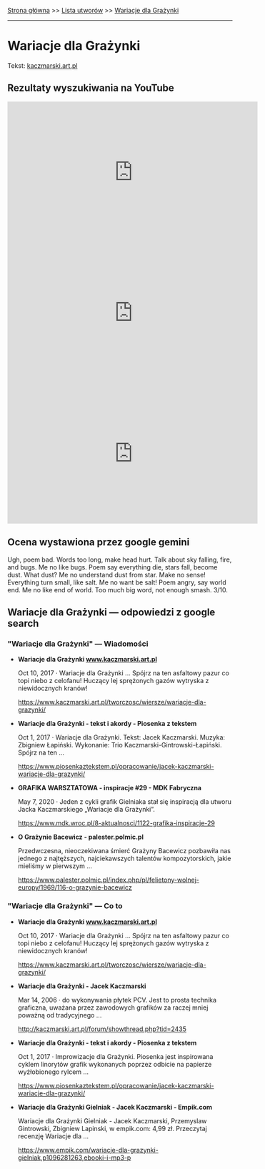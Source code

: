 [Strona główna](../index.md) >> [Lista utworów](../list.md) >> [Wariacje dla Grażynki](626.md)

---

# Wariacje dla Grażynki

Tekst: [kaczmarski.art.pl](https://www.kaczmarski.art.pl/tworczosc/wiersze/wariacje-dla-grazynki/)

## Rezultaty wyszukiwania na YouTube

<iframe width="560" height="315" src="https://www.youtube.com/embed/s0DtuDrXsmE?si=IdontcarewhotheIRSsendsImnotpayingtaxes" title="YouTube video player" frameborder="0" allow="accelerometer; autoplay; clipboard-write; encrypted-media; gyroscope; picture-in-picture; web-share" referrerpolicy="strict-origin-when-cross-origin" allowfullscreen></iframe>

<iframe width="560" height="315" src="https://www.youtube.com/embed/wAWDMs6JGr4?si=IdontcarewhotheIRSsendsImnotpayingtaxes" title="YouTube video player" frameborder="0" allow="accelerometer; autoplay; clipboard-write; encrypted-media; gyroscope; picture-in-picture; web-share" referrerpolicy="strict-origin-when-cross-origin" allowfullscreen></iframe>

<iframe width="560" height="315" src="https://www.youtube.com/embed/NGtxUtZzpS0?si=IdontcarewhotheIRSsendsImnotpayingtaxes" title="YouTube video player" frameborder="0" allow="accelerometer; autoplay; clipboard-write; encrypted-media; gyroscope; picture-in-picture; web-share" referrerpolicy="strict-origin-when-cross-origin" allowfullscreen></iframe>

## Ocena wystawiona przez google gemini

Ugh, poem bad. Words too long, make head hurt. Talk about sky falling, fire, and bugs. Me no like bugs. Poem say everything die, stars fall, become dust. What dust? Me no understand dust from star. Make no sense! Everything turn small, like salt. Me no want be salt! Poem angry, say world end. Me no like end of world. Too much big word, not enough smash. 3/10.


## Wariacje dla Grażynki — odpowiedzi z google search

### "Wariacje dla Grażynki" — Wiadomości

- **Wariacje dla Grażynki www.kaczmarski.art.pl**

    Oct 10, 2017  ·  Wariacje dla Grażynki ... Spójrz na ten asfaltowy pazur co topi niebo z celofanu! Huczący lej sprężonych gazów wytryska z niewidocznych kranów! 

   <https://www.kaczmarski.art.pl/tworczosc/wiersze/wariacje-dla-grazynki/>
- **Wariacje dla Grażynki - tekst i akordy - Piosenka z tekstem**

    Oct 1, 2017  ·  Wariacje dla Grażynki. Tekst: Jacek Kaczmarski. Muzyka: Zbigniew Łapiński. Wykonanie: Trio Kaczmarski-Gintrowski-Łapiński. Spójrz na ten ... 

   <https://www.piosenkaztekstem.pl/opracowanie/jacek-kaczmarski-wariacje-dla-grazynki/>
- **GRAFIKA WARSZTATOWA - inspiracje #29 - MDK Fabryczna**

    May 7, 2020  ·  Jeden z cykli grafik Gielniaka stał się inspiracją dla utworu Jacka Kaczmarskiego „Wariacje dla Grażynki”. 

   <https://www.mdk.wroc.pl/8-aktualnosci/1122-grafika-inspiracje-29>
- **O Grażynie Bacewicz - palester.polmic.pl**

    Przedwczesna, nieoczekiwana śmierć Grażyny Bacewicz pozbawiła nas jednego z najtęższych, najciekawszych talentów kompozytorskich, jakie mieliśmy w pierwszym ... 

   <https://www.palester.polmic.pl/index.php/pl/felietony-wolnej-europy/1969/116-o-grazynie-bacewicz>

### "Wariacje dla Grażynki" — Co to

- **Wariacje dla Grażynki www.kaczmarski.art.pl**

    Oct 10, 2017  ·  Wariacje dla Grażynki ... Spójrz na ten asfaltowy pazur co topi niebo z celofanu! Huczący lej sprężonych gazów wytryska z niewidocznych kranów! 

   <https://www.kaczmarski.art.pl/tworczosc/wiersze/wariacje-dla-grazynki/>
- **Wariacje dla Grażynki - Jacek Kaczmarski**

    Mar 14, 2006  ·  do wykonywania płytek PCV. Jest to prosta technika graficzna, uważana przez zawodowych grafików za raczej mniej poważną od tradycyjnego ... 

   <http://kaczmarski.art.pl/forum/showthread.php?tid=2435>
- **Wariacje dla Grażynki - tekst i akordy - Piosenka z tekstem**

    Oct 1, 2017  ·  Improwizacje dla Grażynki. Piosenka jest inspirowana cyklem linorytów grafik wykonanych poprzez odbicie na papierze wyżłobionego rylcem ... 

   <https://www.piosenkaztekstem.pl/opracowanie/jacek-kaczmarski-wariacje-dla-grazynki/>
- **Wariacje dla Grażynki Gielniak - Jacek Kaczmarski - Empik.com**

    Wariacje dla Grażynki Gielniak - Jacek Kaczmarski, Przemyslaw Gintrowski, Zbigniew Lapinski, w empik.com: 4,99 zł. Przeczytaj recenzję Wariacje dla ... 

   <https://www.empik.com/wariacje-dla-grazynki-gielniak,p1096281263,ebooki-i-mp3-p>

